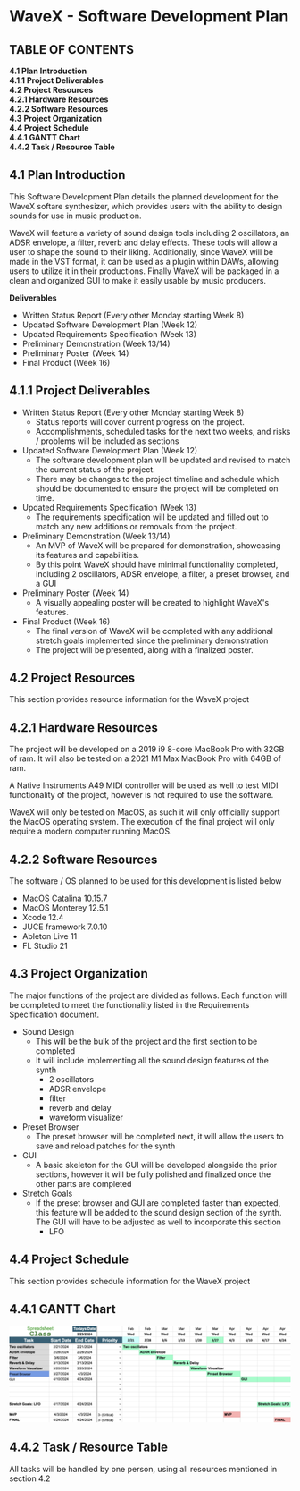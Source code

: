 # WaveX - Software Development Plan
## TABLE OF CONTENTS
**4.1   Plan Introduction** \
**4.1.1 Project Deliverables** \
**4.2   Project Resources** \
**4.2.1 Hardware Resources** \
**4.2.2 Software Resources** \
**4.3   Project Organization** \
**4.4   Project Schedule** \
**4.4.1 GANTT Chart** \
**4.4.2 Task / Resource Table**


## 4.1   Plan Introduction
This Software Development Plan details the planned development for the WaveX softare synthesizer, which provides users with the ability to design sounds for use in music production.

WaveX will feature a variety of sound design tools including 2 oscillators, an ADSR envelope, a filter, reverb and delay effects. These tools will allow a user to
shape the sound to their liking. Additionally, since WaveX will be made in the VST format, it can be used as a plugin within DAWs, allowing users to utilize it in their productions. Finally WaveX will be packaged in a clean and organized GUI to make it easily usable by music producers.

**Deliverables**
- Written Status Report (Every other Monday starting Week 8)
- Updated Software Development Plan (Week 12)
- Updated Requirements Specification (Week 13)
- Preliminary Demonstration (Week 13/14)
- Preliminary Poster (Week 14)
- Final Product (Week 16)

## 4.1.1 Project Deliverables
- Written Status Report (Every other Monday starting Week 8)
    - Status reports will cover current progress on the project.
    - Accomplishments, scheduled tasks for the next two weeks, and risks / problems will be included as sections
- Updated Software Development Plan (Week 12)
    - The software development plan will be updated and revised to match the current status of the project.
    - There may be changes to the project timeline and schedule which should be documented to ensure the project will be completed on time.
- Updated Requirements Specification (Week 13)
    - The requirements specification will be updated and filled out to match any new additions or removals from the project.
- Preliminary Demonstration (Week 13/14)
    - An MVP of WaveX will be prepared for demonstration, showcasing its features and capabilities.
    - By this point WaveX should have minimal functionality completed, including 2 oscillators, ADSR envelope, a filter, a preset browser, and a GUI
- Preliminary Poster (Week 14)
    - A visually appealing poster will be created to highlight WaveX's features.
- Final Product (Week 16)
    - The final version of WaveX will be completed with any additional stretch goals implemented since the preliminary demonstration
    - The project will be presented, along with a finalized poster.

## 4.2   Project Resources
This section provides resource information for the WaveX project

## 4.2.1 Hardware Resources
The project will be developed on a 2019 i9 8-core MacBook Pro with 32GB of ram. It will also be tested on a 2021 M1 Max MacBook Pro with 64GB of ram. 

A Native Instruments A49 MIDI controller will be used as well to test MIDI functionality of the project, however is not required to use the software. 

WaveX will only be tested on MacOS, as such it will only officially support the MacOS operating system. The execution of the final project will only require a modern computer running MacOS.

## 4.2.2 Software Resources
The software / OS planned to be used for this development is listed below
- MacOS Catalina 10.15.7
- MacOS Monterey 12.5.1
- Xcode 12.4
- JUCE framework 7.0.10
- Ableton Live 11
- FL Studio 21

## 4.3   Project Organization
The major functions of the project are divided as follows. Each function will be completed to meet the functionality listed in the Requirements Specification document.
- Sound Design
    - This will be the bulk of the project and the first section to be completed
    - It will include implementing all the sound design features of the synth
        - 2 oscillators
        - ADSR envelope
        - filter
        - reverb and delay
        - waveform visualizer
- Preset Browser
    - The preset browser will be completed next, it will allow the users to save and reload patches for the synth
- GUI
    - A basic skeleton for the GUI will be developed alongside the prior sections, however it will be fully polished and finalized once the other parts are completed
- Stretch Goals
  - If the preset browser and GUI are completed faster than expected, this feature will be added to the sound design section of the synth. The GUI will have to be adjusted as well to incorporate this section
    - LFO


## 4.4   Project Schedule
This section provides schedule information for the WaveX project

## 4.4.1 GANTT Chart
![GANTT CHART](https://github.com/georgeh02/seniorproject2/blob/main/Deliverables/GANTT_V2.png)

## 4.4.2 Task / Resource Table
All tasks will be handled by one person, using all resources mentioned in section 4.2
